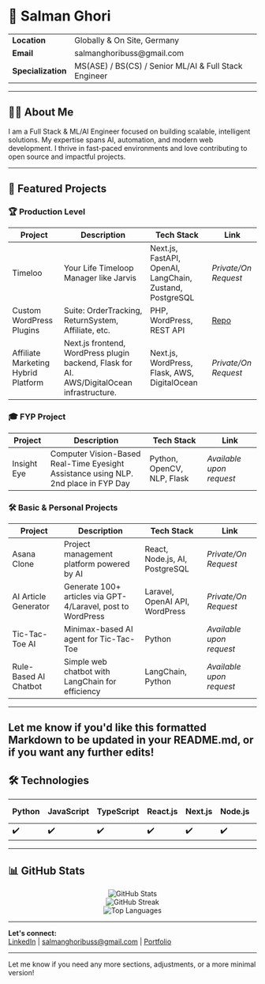 # 👋 Salman Ghori

<table>
  <tr>
    <td><b>Location</b></td>
    <td>Globally & On Site, Germany</td>
  </tr>
  <tr>
    <td><b>Email</b></td>
    <td>salmanghoribuss@gmail.com</td>
  </tr>
   <tr>
    <td><b>Specialization</b></td>
    <td>MS(ASE) / BS(CS) / Senior ML/AI & Full Stack Engineer</td>
  </tr>
 </table>

---

## 🧑‍💼 About Me

I am a Full Stack & ML/AI Engineer focused on building scalable, intelligent solutions. My expertise spans AI, automation, and modern web development. I thrive in fast-paced environments and love contributing to open source and impactful projects.


---

## 🚀 Featured Projects

### 🏆 Production Level

| Project                  | Description                                                                                              | Tech Stack                                         | Link                                                                              |
|--------------------------|----------------------------------------------------------------------------------------------------------|----------------------------------------------------|-----------------------------------------------------------------------------------|
| Timeloo                  | Your Life Timeloop Manager like Jarvis                                                                   | Next.js, FastAPI, OpenAI, LangChain, Zustand, PostgreSQL | *Private/On Request*                                 |
| Custom WordPress Plugins | Suite: OrderTracking, ReturnSystem, Affiliate, etc.                                                      | PHP, WordPress, REST API                           | [Repo](https://github.com/salmanghouridev/customwordpressplugins)                 |
| Affiliate Marketing Hybrid Platform | Next.js frontend, WordPress plugin backend, Flask for AI. AWS/DigitalOcean infrastructure.      | Next.js, WordPress, Flask, AWS, DigitalOcean       | *Private/On Request*                                                              |

### 🎓 FYP Project

| Project       | Description                                                              | Tech Stack             | Link                        |
|---------------|--------------------------------------------------------------------------|------------------------|-----------------------------|
| Insight Eye   | Computer Vision-Based Real-Time Eyesight Assistance using NLP.<br>2nd place in FYP Day | Python, OpenCV, NLP, Flask | *Available upon request*    |

### 🛠️ Basic & Personal Projects

| Project                       | Description                                                   | Tech Stack                      | Link                       |
|-------------------------------|---------------------------------------------------------------|---------------------------------|----------------------------|
| Asana Clone                   | Project management platform powered by AI                     | React, Node.js, AI, PostgreSQL  | *Private/On Request*       |
| AI Article Generator          | Generate 100+ articles via GPT-4/Laravel, post to WordPress   | Laravel, OpenAI API, WordPress  | *Private/On Request*       |
| Tic-Tac-Toe AI                | Minimax-based AI agent for Tic-Tac-Toe                        | Python                          | *Available upon request*   |
| Rule-Based AI Chatbot         | Simple web chatbot with LangChain for efficiency              | LangChain, Python               | *Available upon request*   |

---

Let me know if you'd like this formatted Markdown to be updated in your README.md, or if you want any further edits!
---

## 🛠️ Technologies

| Python | JavaScript | TypeScript | React.js | Next.js | Node.js | Django | Flask | Laravel | WordPress | PostgreSQL | MongoDB | MySQL | Docker | AWS | DigitalOcean | Kubernetes | TensorFlow | OpenCV | LangChain | HuggingFace | OpenAI API | Scikit-Learn | ElasticSearch | Keras | Redis | Pinecone | FAISS | GraphQL | CI/CD (Jenkins) | Jira | ZeroMQ | Postman | GitHub |
|--------|------------|------------|----------|---------|---------|--------|-------|---------|-----------|------------|---------|-------|--------|-----|-------------|------------|------------|--------|-----------|-------------|------------|--------------|---------------|-------|-------|----------|-------|---------|-----------------|------|--------|---------|--------|
| ✔️     | ✔️         | ✔️         | ✔️       | ✔️      | ✔️      | ✔️     | ✔️    | ✔️      | ✔️        | ✔️         | ✔️      | ✔️    | ✔️     | ✔️  | ✔️          | ✔️         | ✔️         | ✔️     | ✔️        | ✔️          | ✔️         | ✔️           | ✔️            | ✔️    | ✔️    | ✔️       | ✔️    | ✔️      | ✔️              | ✔️   | ✔️     | ✔️      | ✔️     |

---

## 📊 GitHub Stats

<p align="center">
  <img src="https://github-readme-stats.vercel.app/api?username=salmanghouridev&show_icons=true&theme=tokyonight" alt="GitHub Stats" />
  <br>
  <img src="https://github-readme-streak-stats.herokuapp.com/?user=salmanghouridev&theme=tokyonight" alt="GitHub Streak" />
  <br>
  <img src="https://github-readme-stats.vercel.app/api/top-langs/?username=salmanghouridev&layout=compact&theme=tokyonight" alt="Top Languages" />
</p>

---

**Let's connect:**  
[LinkedIn](https://www.linkedin.com/in/salmanghouridev) | salmanghoribuss@gmail.com | [Portfolio](http://www.salmanghori.com)

---

Let me know if you need any more sections, adjustments, or a more minimal version!
